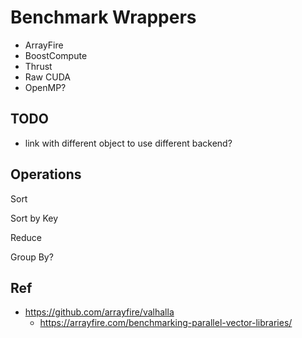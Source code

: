 # Benchmark Wrappers

- ArrayFire
- BoostCompute
- Thrust
- Raw CUDA
- OpenMP?

## TODO

- link with different object to use different backend?

## Operations

Sort

Sort by Key

Reduce

Group By?

## Ref

- https://github.com/arrayfire/valhalla
  - https://arrayfire.com/benchmarking-parallel-vector-libraries/
